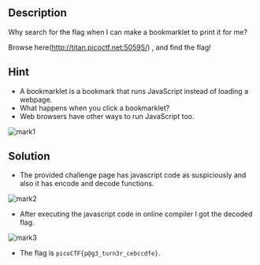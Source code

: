 ## Description

Why search for the flag when I can make a bookmarklet to print it for me?

Browse here(http://titan.picoctf.net:50595/) , and find the flag!

## Hint

  - A bookmarklet is a bookmark that runs JavaScript instead of loading a webpage.
  - What happens when you click a bookmarklet?
  - Web browsers have other ways to run JavaScript too.

![mark1](https://github.com/user-attachments/assets/65c2a577-515a-40fc-af81-8f41eb50ac8d)

## Solution

  - The provided challenge page has javascript code as suspiciously and also it has encode and decode functions.

![mark2](https://github.com/user-attachments/assets/8daf43df-7aa7-4c65-8419-6c6f7115a195)

  - After executing the javascript code in online compiler I got the decoded flag.

![mark3](https://github.com/user-attachments/assets/8811b146-7973-4fed-a035-003c98ecdf65)

  - The flag is  `picoCTF{p@g3_turn3r_cebccdfe}`.
